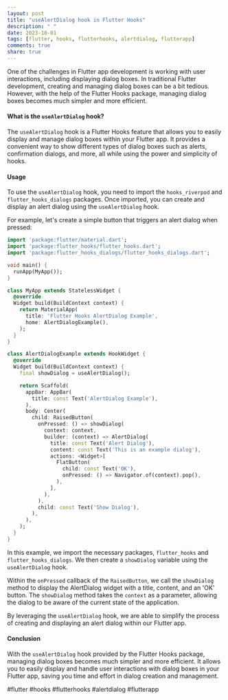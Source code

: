 ```yaml
---
layout: post
title: "useAlertDialog hook in Flutter Hooks"
description: " "
date: 2023-10-01
tags: [flutter, hooks, flutterhooks, alertdialog, flutterapp]
comments: true
share: true
---
```


One of the challenges in Flutter app development is working with user interactions, including displaying dialog boxes. In traditional Flutter development, creating and managing dialog boxes can be a bit tedious. However, with the help of the Flutter Hooks package, managing dialog boxes becomes much simpler and more efficient.

#### What is the `useAlertDialog` hook?

The `useAlertDialog` hook is a Flutter Hooks feature that allows you to easily display and manage dialog boxes within your Flutter app. It provides a convenient way to show different types of dialog boxes such as alerts, confirmation dialogs, and more, all while using the power and simplicity of hooks.

#### Usage

To use the `useAlertDialog` hook, you need to import the `hooks_riverpod` and `flutter_hooks_dialogs` packages. Once imported, you can create and display an alert dialog using the `useAlertDialog` hook.


For example, let's create a simple button that triggers an alert dialog when pressed:

```dart
import 'package:flutter/material.dart';
import 'package:flutter_hooks/flutter_hooks.dart';
import 'package:flutter_hooks_dialogs/flutter_hooks_dialogs.dart';

void main() {
  runApp(MyApp());
}

class MyApp extends StatelessWidget {
  @override
  Widget build(BuildContext context) {
    return MaterialApp(
      title: 'Flutter Hooks AlertDialog Example',
      home: AlertDialogExample(),
    );
  }
}

class AlertDialogExample extends HookWidget {
  @override
  Widget build(BuildContext context) {
    final showDialog = useAlertDialog();

    return Scaffold(
      appBar: AppBar(
        title: const Text('AlertDialog Example'),
      ),
      body: Center(
        child: RaisedButton(
          onPressed: () => showDialog(
            context: context,
            builder: (context) => AlertDialog(
              title: const Text('Alert Dialog'),
              content: const Text('This is an example dialog'),
              actions: <Widget>[
                FlatButton(
                  child: const Text('OK'),
                  onPressed: () => Navigator.of(context).pop(),
                ),
              ],
            ),
          ),
          child: const Text('Show Dialog'),
        ),
      ),
    );
  }
}
```

In this example, we import the necessary packages, `flutter_hooks` and `flutter_hooks_dialogs`. We then create a `showDialog` variable using the `useAlertDialog` hook. 

Within the `onPressed` callback of the `RaisedButton`, we call the `showDialog` method to display the AlertDialog widget with a title, content, and an 'OK' button. The `showDialog` method takes the `context` as a parameter, allowing the dialog to be aware of the current state of the application.

By leveraging the `useAlertDialog` hook, we are able to simplify the process of creating and displaying an alert dialog within our Flutter app.

#### Conclusion

With the `useAlertDialog` hook provided by the Flutter Hooks package, managing dialog boxes becomes much simpler and more efficient. It allows you to easily display and handle user interactions with dialog boxes in your Flutter app, saving you time and effort in dialog creation and management.

#flutter #hooks #flutterhooks #alertdialog #flutterapp